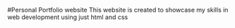 #Personal Portfolio website
This website is created to showcase my skills in web development using just html and css
